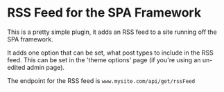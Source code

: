 # RSS Feed for the SPA Framework

This is a pretty simple plugin, it adds an RSS feed to a site running off the SPA framework.

It adds one option that can be set, what post types to include in the RSS feed. This can be set in the 'theme options' page (if you're using an un-edited admin page).

The endpoint for the RSS feed is `www.mysite.com/api/get/rssFeed`